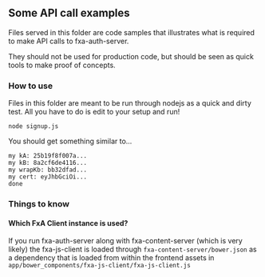 ## Some API call examples

Files served in this folder are code samples that illustrates
what is required to make API calls to fxa-auth-server.

They should not be used for production code, but should be seen as
quick tools to make proof of concepts.

### How to use

Files in this folder are meant to be run through nodejs as a quick and
dirty test. All you have to do is edit to your setup and run!

    node signup.js

You should get something similar to...

    my kA: 25b19f8f007a...
    my kB: 8a2cf6de4116...
    my wrapKb: bb32dfad...
    my cert: eyJhbGciOi...
    done


### Things to know

#### Which FxA Client instance is used?

If you run fxa-auth-server along with fxa-content-server (which is
very likely) the fxa-js-client is loaded through `fxa-content-server/bower.json` as a dependency that is loaded from within the frontend assets in `app/bower_components/fxa-js-client/fxa-js-client.js`

